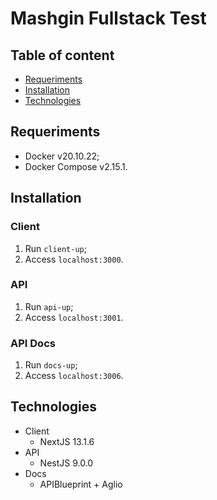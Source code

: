 # Mashgin Fullstack Test

## Table of content

- [Requeriments](#requeriments)
- [Installation](#installation)
- [Technologies](#technologies)

## Requeriments

- Docker v20.10.22;
- Docker Compose v2.15.1.

## Installation

### Client

1. Run `client-up`;
2. Access `localhost:3000`.

### API

1. Run `api-up`;
2. Access `localhost:3001`.

### API Docs

1. Run `docs-up`;
2. Access `localhost:3006`.

## Technologies

- Client
  - NextJS 13.1.6
- API
  - NestJS 9.0.0
- Docs
  - APIBlueprint + Aglio
